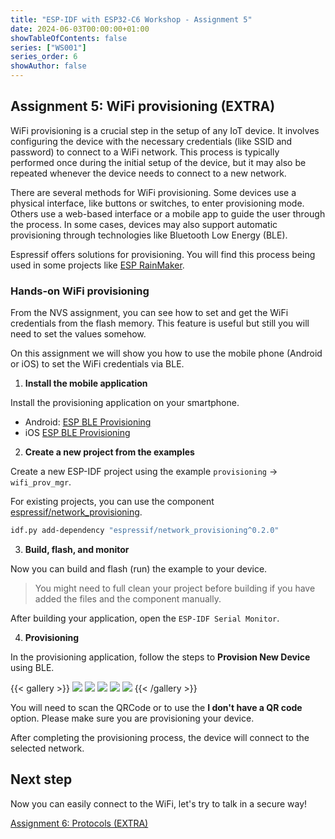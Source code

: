 ```yaml
---
title: "ESP-IDF with ESP32-C6 Workshop - Assignment 5"
date: 2024-06-03T00:00:00+01:00
showTableOfContents: false
series: ["WS001"]
series_order: 6
showAuthor: false
---
```

## Assignment 5: WiFi provisioning (EXTRA)

WiFi provisioning is a crucial step in the setup of any IoT device. It involves configuring the device with the necessary credentials (like SSID and password) to connect to a WiFi network. This process is typically performed once during the initial setup of the device, but it may also be repeated whenever the device needs to connect to a new network.

There are several methods for WiFi provisioning. Some devices use a physical interface, like buttons or switches, to enter provisioning mode. Others use a web-based interface or a mobile app to guide the user through the process. In some cases, devices may also support automatic provisioning through technologies like Bluetooth Low Energy (BLE).

Espressif offers solutions for provisioning. You will find this process being used in some projects like [ESP RainMaker](https://rainmaker.espressif.com/).

### Hands-on WiFi provisioning

From the NVS assignment, you can see how to set and get the WiFi credentials from the flash memory. This feature is useful but still you will need to set the values somehow.

On this assignment we will show you how to use the mobile phone (Android or iOS) to set the WiFi credentials via BLE.

1. **Install the mobile application**

Install the provisioning application on your smartphone.

- Android: [ESP BLE Provisioning](https://play.google.com/store/apps/details?id=com.espressif.provble&pcampaignid=web_share)
- iOS [ESP BLE Provisioning](https://apps.apple.com/us/app/esp-ble-provisioning/id1473590141)

2. **Create a new project from the examples**

Create a new ESP-IDF project using the example `provisioning` -> `wifi_prov_mgr`.

For existing projects, you can use the component [espressif/network_provisioning](https://components.espressif.com/components/espressif/network_provisioning).

```bash
idf.py add-dependency "espressif/network_provisioning^0.2.0"
```

3. **Build, flash, and monitor**

Now you can build and flash (run) the example to your device.

> You might need to full clean your project before building if you have added the files and the component manually.

After building your application, open the `ESP-IDF Serial Monitor`.

4. **Provisioning**

In the provisioning application, follow the steps to **Provision New Device** using BLE.

{{< gallery >}}
  <img src="../assets/provisioning-app-1.jpg" class="grid-w33" />
  <img src="../assets/provisioning-app-2.jpg" class="grid-w33" />
  <img src="../assets/provisioning-app-3.jpg" class="grid-w33" />
  <img src="../assets/provisioning-app-4.jpg" class="grid-w33" />
  <img src="../assets/provisioning-app-5.jpg" class="grid-w33" />
{{< /gallery >}}

You will need to scan the QRCode or to use the **I don't have a QR code** option. Please make sure you are provisioning your device.

After completing the provisioning process, the device will connect to the selected network.

## Next step

Now you can easily connect to the WiFi, let's try to talk in a secure way!

[Assignment 6: Protocols (EXTRA)](../assignment-6)
